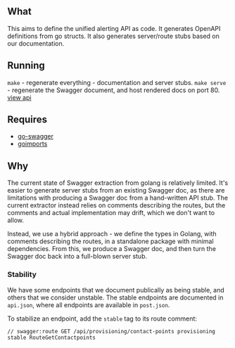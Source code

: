 ## What

This aims to define the unified alerting API as code. It generates OpenAPI definitions from go structs. It also generates server/route stubs based on our documentation.

## Running

`make` - regenerate everything - documentation and server stubs.
`make serve` - regenerate the Swagger document, and host rendered docs on port 80. [view api](http://localhost)

## Requires
 - [go-swagger](https://github.com/go-swagger/go-swagger)
 - [goimports](https://pkg.go.dev/golang.org/x/tools/cmd/goimports)

## Why

The current state of Swagger extraction from golang is relatively limited. It's easier to generate server stubs from an existing Swagger doc, as there are limitations with producing a Swagger doc from a hand-written API stub. The current extractor instead relies on comments describing the routes, but the comments and actual implementation may drift, which we don't want to allow.

Instead, we use a hybrid approach - we define the types in Golang, with comments describing the routes, in a standalone package with minimal dependencies. From this, we produce a Swagger doc, and then turn the Swagger doc back into a full-blown server stub.

### Stability

We have some endpoints that we document publically as being stable, and others that we consider unstable. The stable endpoints are documented in `api.json`, where all endpoints are available in `post.json`.

To stabilize an endpoint, add the `stable` tag to its route comment:

```
// swagger:route GET /api/provisioning/contact-points provisioning stable RouteGetContactpoints
```
